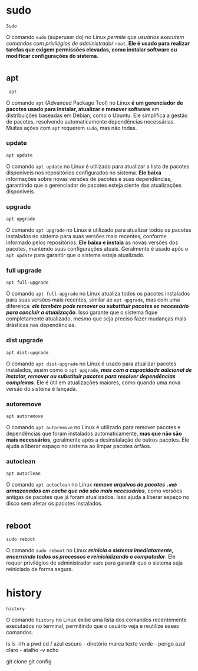 # sudo
    Sudo
O comando `sudo` (superuser do) no Linux *permite que usuários executem comandos com privilégios de administrador `root`*. **Ele é usado para realizar tarefas que exigem permissões elevadas, como instalar software ou modificar configurações do sistema.**
#

## apt
     apt
  O comando `apt` (Advanced Package Tool) no Linux **é um gerenciador de pacotes usado para instalar, atualizar e remover software** em distribuições baseadas em Debian, como o Ubuntu. Ele simplifica a gestão de pacotes, resolvendo automaticamente dependências necessárias. Muitas ações com `apt` requerem `sudo`, mas não todas.

  
### update
    apt update
  O comando `apt update` no Linux é utilizado para atualizar a lista de pacotes disponíveis nos repositórios configurados no sistema. **Ele baixa** informações sobre novas versões de pacotes e suas dependências, garantindo que o gerenciador de pacotes esteja ciente das atualizações disponíveis.

### upgrade
    apt upgrade
  O comando `apt upgrade` no Linux é utilizado para atualizar todos os pacotes instalados no sistema para suas versões mais recentes, conforme informado pelos repositórios. **Ele baixa e instala** as novas versões dos pacotes, mantendo suas configurações atuais. Geralmente é usado após o `apt update` para garantir que o sistema esteja atualizado.
    
### full upgrade
    apt full-upgrade
  O comando `apt full-upgrade` no Linux atualiza todos os pacotes instalados para suas versões mais recentes, similar ao `apt upgrade`, mas com uma diferença: ***ele também pode remover ou substituir pacotes se necessário para concluir a atualização***. Isso garante que o sistema fique completamente atualizado, mesmo que seja preciso fazer mudanças mais drásticas nas dependências.

### dist upgrade
    apt dist-upgrade
  O comando `apt dist-upgrade` no Linux é usado para atualizar pacotes instalados, assim como o `apt upgrade`, ***mas com a capacidade adicional de instalar, remover ou substituir pacotes para resolver dependências complexas***. Ele é útil em atualizações maiores, como quando uma nova versão do sistema é lançada.

### autoremove
    apt autoremove
  O comando `apt autoremove` no Linux é utilizado para remover pacotes e dependências que foram instalados automaticamente, **mas que não são mais necessários**, geralmente após a desinstalação de outros pacotes. Ele ajuda a liberar espaço no sistema ao limpar pacotes órfãos.

### autoclean
    apt autoclean
  O comando `apt autoclean` no Linux ***remove arquivos de pacotes `.deb` armazenados em cache que não são mais necessários***, como versões antigas de pacotes que já foram atualizados. Isso ajuda a liberar espaço no disco sem afetar os pacotes instalados.
#

## reboot
    sudo reboot
  O comando `sudo reboot` no Linux ***reinicia o sistema imediatamente, encerrando todos os processos e reinicializando o computador***. Ele requer privilégios de administrador `sudo` para garantir que o sistema seja reiniciado de forma segura.
#

# history
    history
  O comando `history` no Linux exibe uma lista dos comandos recentemente executados no terminal, permitindo que o usuário veja e reutilize esses comandos.

ls
ls -l h a
pwd
cd
/
azul escuro - diretório
marca texto verde - perigo
azul claro - atalho
-v
echo

git clone
git config
